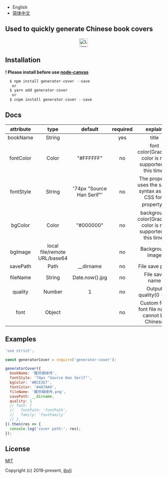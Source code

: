 - English
- [简体中文](https://github.com/ibyli/generator-cover/blob/master/README.md)

## Used to quickly generate Chinese book covers

<p  align="center"> 
  <a href="https://github.com/ibyli/generator-cover/blob/master/LICENSE">
    <img height="28px" alt="License" src="http://img.shields.io/badge/license-mit-blue.svg?style=for-the-badge" style="max-width:100%;">
  </a>
</p>

## Installation

**! Please install before use [ node-canvas](https://github.com/Automattic/node-canvas)**

```c
  $ npm install generator-cover --save
   or
  $ yarn add generator-cover
   or
  $ cnpm install generator-cover --save
```

## Docs

| attribute |             type             |          default          | required |                            explain                             |
| :-------: | :--------------------------: | :-----------------------: | :------: | :------------------------------------------------------------: |
| bookName  |            String            |                           |   yes    |                             title                              |
| fontColor |            Color             |         "#FFFFFF"         |    no    |    font color(Gradient color is not supported at this time)    |
| fontStyle |            String            | '74px "Source Han Serif"' |    no    |  The property uses the same syntax as the CSS font property。  |
|  bgColor  |            Color             |         "#000000"         |    no    | background color(Gradient color is not supported at this time) |
|  bgImage  | local file/remote URL/base64 |                           |    no    |                        Background image                        |
| savePath  |             Path             |        \_\_dirname        |    no    |                         File save path                         |
| fileName  |            String            |      Date.now().jpg       |    no    |                         File save name                         |
|  quality  |            Number            |             1             |    no    |                     Output quality(0 - 1)                      |
|   font    |            Object            |                           |    no    |          Custom font font file name cannot be Chinese          |

## Examples

```javascript
'use strict';

const generatorCover = require('generator-cover');

generatorCover({
  bookName: '醒世姻缘传',
  fontStyle: '74px "Source Han Serif"',
  bgColor: '#BCE3E7',
  fontColor: '#4A70A9',
  fileName: '醒世姻缘传.png',
  savePath: __dirname,
  quality: 1
  // font: {
  //   fontPath: 'fontPath',
  //   family: 'fontFamily'
  // },
}).then(res => {
  console.log('cover path:', res);
});
```

## License

[MIT](https://github.com/ibyli/generator-cover/blob/master/LICENSE)

Copyright (c) 2019-present, [ibyli](https://github.com/ibyli/)
